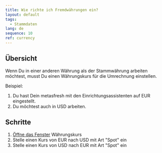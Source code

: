 ```yaml
---
title: Wie richte ich Fremdwährungen ein?
layout: default
tags:
  - Stammdaten
lang: de
sequence: 10
ref: currency
---
```

## Übersicht

Wenn Du in einer anderen Währung als der Stammwährung arbeiten möchtest, musst Du einen Währungskurs für die Umrechnung einstellen.

Beispiel:

1. Du hast Dein metasfresh mit den Einrichtungsassistenten auf EUR eingestellt.
1. Du möchtest auch in USD arbeiten.

## Schritte

1. [Öffne das Fenster](Menu) Währungskurs
1. Stelle einen Kurs von EUR nach USD mit Art "Spot" ein
1. Stelle einen Kurs von USD nach EUR mit Art "Spot" ein

